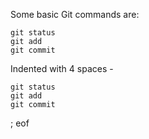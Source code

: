 Some basic Git commands are:

```
git status
git add
git commit
```

Indented with 4 spaces -

    git status
    git add
    git commit

; eof
